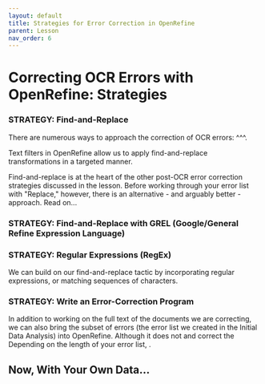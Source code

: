 ```yaml
---
layout: default
title: Strategies for Error Correction in OpenRefine
parent: Lesson
nav_order: 6
---
```

# Correcting OCR Errors with OpenRefine: Strategies

### STRATEGY: Find-and-Replace

There are numerous ways to approach the correction of OCR errors: ^^^. 

Text filters in OpenRefine allow us to apply find-and-replace transformations in a targeted manner. 

Find-and-replace is at the heart of the other post-OCR error correction strategies discussed in the lesson. Before working through your error list with "Replace," however, there is an alternative - and arguably better - approach. Read on...

### STRATEGY: Find-and-Replace with GREL (Google/General Refine Expression Language)


### STRATEGY: Regular Expressions (RegEx)

We can build on our find-and-replace tactic by incorporating regular expressions, or matching sequences of characters.

### STRATEGY: Write an Error-Correction Program

In addition to working on the full text of the documents we are correcting, we can also bring the subset of errors (the error list we created in the Initial Data Analysis) into OpenRefine. Although it does not  and correct the  Depending on the length of your error list, .

## Now, With Your Own Data...

